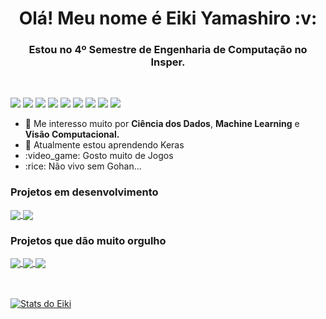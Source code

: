 <strong>
<h1 align="center"> Olá! Meu nome é Eiki Yamashiro :v: </h1>
<h3 align="center"> Estou no 4º Semestre de Engenharia de Computação no Insper.</h3>
</strong>
<br />

![](https://img.shields.io/badge/-Python-informational?style=flat&logo=python&logoColor=white&color=F7D146)
![](https://img.shields.io/badge/-Java-informational?style=flat&logo=java&logoColor=white&color=477EDD)
![](https://img.shields.io/badge/-Flutter-informational?style=flat&logo=flutter&logoColor=white&color=8FBADD)
![](https://img.shields.io/badge/-HTML-informational?style=flat&logo=html5&logoColor=white&color=DD5800)
![](https://img.shields.io/badge/-CSS-informational?style=flat&logo=css3&logoColor=white&color=1003DD)
![](https://img.shields.io/badge/-MySQL-informational?style=flat&logo=mySQL&logoColor=white&color=42759C)
![](https://img.shields.io/badge/-GitHub-informational?style=flat&logo=github&logoColor=white&color=000000)
![](https://img.shields.io/badge/-ROS-informational?style=flat&logo=ROS&logoColor=white&color=DD6800)
![](https://img.shields.io/badge/-JavaScript-informational?style=flat&logo=JavaScript&javascriptColor=white&color=000000)

<ul>
  <li>🤖 Me interesso muito por <strong>Ciência dos Dados</strong>, <strong>Machine Learning</strong> e <strong>Visão Computacional.</strong></li>
  <li>🧠 Atualmente estou aprendendo Keras</li>
  <li>:video_game: Gosto muito de Jogos</li>
  <li>:rice: Não vivo sem Gohan...</li>
</ul>

### Projetos em desenvolvimento

<a href="https://github.com/EikiYamashiro/AM_MODULATION">
  <img align="center" src="https://github-readme-stats.vercel.app/api/pin/?username=EikiYamashiro&repo=AM_MODULATION" />
</a>

<a href="https://github.com/EikiYamashiro/IC_ComputerVision">
  <img align="center" src="https://github-readme-stats.vercel.app/api/pin/?username=EikiYamashiro&repo=IC_ComputerVision" />
</a>

### Projetos que dão muito orgulho

<a href="https://github.com/EikiYamashiro/DataScience-Project">
  <img align="center" src="https://github-readme-stats.vercel.app/api/pin/?username=EikiYamashiro&repo=DataScience-Project" />
</a>

<a href="https://github.com/EikiYamashiro/JOTA">
  <img align="center" src="https://github-readme-stats.vercel.app/api/pin/?username=EikiYamashiro&repo=JOTA" />
</a>

<a href="https://github.com/EikiYamashiro/CDADOS_PROJETO_3">
  <img align="center" src="https://github-readme-stats.vercel.app/api/pin/?username=EikiYamashiro&repo=CDADOS_PROJETO_3" />
</a>

<br />
<br />
<br />

[![Stats do Eiki](https://github-readme-stats.vercel.app/api?username=EikiYamashiro&count_private=true&show_icons=true&theme=dracula)](https://github.com/EikiYamashiro/EikiYamashiro)

